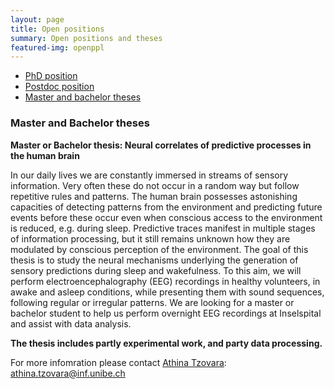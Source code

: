 ```yaml
---
layout: page
title: Open positions
summary: Open positions and theses
featured-img: openppl
---
```


* [PhD position](https://ccneuro.github.io/announcement/)
* [Postdoc position](https://ccneuro.github.io/announcement/)
* [Master and bachelor theses](#master-and-bachelor-theses)


### Master and Bachelor theses

**Master or Bachelor thesis: Neural correlates of predictive processes in the human brain**

In our daily lives we are constantly immersed in streams of sensory information. Very often
these do not occur in a random way but follow repetitive rules and patterns. The human brain
possesses astonishing capacities of detecting patterns from the environment and predicting
future events before these occur even when conscious access to the environment is reduced, e.g.
during sleep. Predictive traces manifest in multiple stages of information processing, but it still remains unknown how they are modulated
by conscious perception of the environment.
The goal of this thesis is to study the neural mechanisms underlying the generation of
sensory predictions during sleep and wakefulness. To this aim, we will perform
electroencephalography (EEG) recordings in healthy volunteers, in awake and asleep
conditions, while presenting them with sound sequences, following regular or irregular
patterns.
We are looking for a master or bachelor student to help us perform overnight EEG recordings at
Inselspital and assist with data analysis.


**The thesis includes partly experimental work, and party data processing.**

For more infomration please contact [Athina Tzovara](https://ccneuro.github.io/atzovara/): athina.tzovara@inf.unibe.ch 
